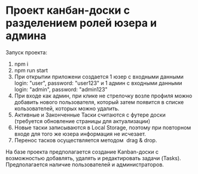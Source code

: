 # Проект канбан-доски с разделением ролей юзера и админа

Запуск проекта:

1. npm i
2. npm run start
3. При открытии приложени создается 1 юзер с входными данными login: "user", password: "user123"
   и 1 админ с входными данными login: "admin", password: "admin123"
4. При входе как админ, при клике не стрелочку возле профиля можно добавить нового пользователя, который затем появится в списке кользователей, которых можно удалить.
5. Активные и Законченные Таски считаются с футере доски (требуется обновление страницы для актуализации)
6. Новые таски записываются в Local Storage, поэтому при повторном входе для того же юзера информация не исчезает.
7. Перенос тасков осуществляется методом  drag & drop.

На базе проекта предполагается создание Kanban-доски с возможностью добавлять, удалять и редактировать задачи (Tasks). Предполагается наличие пользователей и администраторов.
